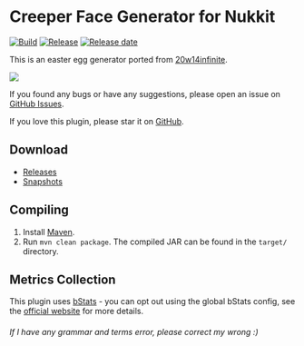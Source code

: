 # Creeper Face Generator for Nukkit
[![Build](https://img.shields.io/circleci/build/github/wode490390/CreeperFaceGenerator/master)](https://circleci.com/gh/wode490390/CreeperFaceGenerator/tree/master)
[![Release](https://img.shields.io/github/v/release/wode490390/CreeperFaceGenerator)](https://github.com/wode490390/CreeperFaceGenerator/releases)
[![Release date](https://img.shields.io/github/release-date/wode490390/CreeperFaceGenerator)](https://github.com/wode490390/CreeperFaceGenerator/releases)
<!--[![Servers](https://img.shields.io/bstats/servers/6996)](https://bstats.org/plugin/bukkit/CreeperFaceGenerator/6996)
[![Players](https://img.shields.io/bstats/players/6996)](https://bstats.org/plugin/bukkit/CreeperFaceGenerator/6996)-->

This is an easter egg generator ported from [20w14infinite](https://minecraft.gamepedia.com/Java_Edition_20w14infinite).

![](https://i.loli.net/2020/04/04/C2VMKqRZwQTF85s.png)

If you found any bugs or have any suggestions, please open an issue on [GitHub Issues](https://github.com/wode490390/CreeperFaceGenerator/issues).

If you love this plugin, please star it on [GitHub](https://github.com/wode490390/CreeperFaceGenerator).

## Download
- [Releases](https://github.com/wode490390/CreeperFaceGenerator/releases)
- [Snapshots](https://circleci.com/gh/wode490390/CreeperFaceGenerator)

## Compiling
1. Install [Maven](https://maven.apache.org/).
2. Run `mvn clean package`. The compiled JAR can be found in the `target/` directory.

## Metrics Collection

This plugin uses [bStats](https://github.com/wode490390/bStats-Nukkit) - you can opt out using the global bStats config, see the [official website](https://bstats.org/getting-started) for more details.

<!--[![Metrics](https://bstats.org/signatures/bukkit/CreeperFaceGenerator.svg)](https://bstats.org/plugin/bukkit/CreeperFaceGenerator/6996)-->

###### If I have any grammar and terms error, please correct my wrong :)

